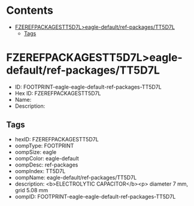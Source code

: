 



Contents
========

* [FZEREFPACKAGESTT5D7L>eagle-default/ref-packages/TT5D7L](#fzerefpackagestt5d7leagle-defaultref-packagestt5d7l)
	* [Tags](#tags)

# FZEREFPACKAGESTT5D7L>eagle-default/ref-packages/TT5D7L

- ID: FOOTPRINT-eagle-eagle-default-ref-packages-TT5D7L
- Hex ID: FZEREFPACKAGESTT5D7L
- Name: 
- Description: 

## Tags

- hexID: FZEREFPACKAGESTT5D7L
- oompType: FOOTPRINT
- oompSize: eagle
- oompColor: eagle-default
- oompDesc: ref-packages
- oompIndex: TT5D7L
- oompName: eagle-default/ref-packages/TT5D7L
- description: &lt;b&gt;ELECTROLYTIC CAPACITOR&lt;/b&gt;&lt;p&gt;&#xD;
diameter 7 mm, grid 5.08 mm
- oompID: FOOTPRINT-eagle-eagle-default-ref-packages-TT5D7L
